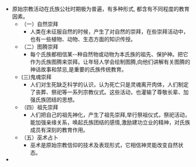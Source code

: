 - 原始宗教活动在氏族公社时期极为普遍，有多种形式, 都含有不同程度的教育因素。
	- （一）自然崇拜
		- 人类在未征服自然的时候，产生了对自然的崇拜，在些崇拜活动中，也有一些植物、动物、生态方面的知识传授。
	- （二）图腾崇拜
		- 每个氏族都相信某--种自然物或动物为本氏族的祖先、保护神。把它作为氏族图腾来崇拜。让年轻人学会绘制图腾,向他们讲解有关图腾的神话故事和禁忌,是重要的氏族传统教育。
	- (三)鬼魂崇拜
		- 人们对生死缺乏科学的认识，认为死亡只是灵魂离开肉体，人们制定了丧葬、祭祀等一系列宗教仪式。这些活动，也灌输了尊敬长辈、加强氏族团结的思想。
	- （四）祖先崇拜
		- 人们把自己的祖先神化，产生了祖先崇拜,举行祭祖仪式，祭祀活动，能加强亲缘关系，唤起氏族团结的感情,激励建功立业的精神，对氏族成员有深刻的教育作用。
	- （五）巫术占卜
		- 巫术是原始宗教信仰的技术及表现形式，它相信神灵能改变自然状态。
-